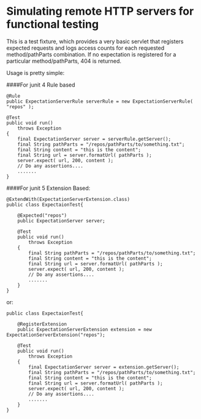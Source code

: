 # Simulating remote HTTP servers for functional testing

This is a test fixture, which provides a very basic servlet that registers expected requests and logs access counts for each requested method/pathParts combination. If no expectation is registered for a particular method/pathParts, 404 is returned.

Usage is pretty simple: 

####For junit 4 Rule based

    @Rule
    public ExpectationServerRule serverRule = new ExpectationServerRule( "repos" );

    @Test
    public void run()
        throws Exception
    {
        final ExpectationServer server = serverRule.getServer();
        final String pathParts = "/repos/pathParts/to/something.txt";
        final String content = "this is the content";
        final String url = server.formatUrl( pathParts );
        server.expect( url, 200, content );
        // Do any assertions....
        .......
    }


####For junit 5 Extension Based:

    @ExtendWith(ExpectationServerExtension.class)
    public class ExpectaionTest{

        @Expected("repos")
        public ExpectationServer server;
     
        @Test
        public void run()
            throws Exception
        {
            final String pathParts = "/repos/pathParts/to/something.txt";
            final String content = "this is the content";
            final String url = server.formatUrl( pathParts );
            server.expect( url, 200, content );
            // Do any assertions....
            .......
        }
    }
or:

    public class ExpectaionTest{

        @RegisterExtension
        public ExpectationServerExtension extension = new ExpectationServerExtension("repos");
     
        @Test
        public void run()
            throws Exception
        {
            final ExpectationServer server = extension.getServer();
            final String pathParts = "/repos/pathParts/to/something.txt";
            final String content = "this is the content";
            final String url = server.formatUrl( pathParts );
            server.expect( url, 200, content );
            // Do any assertions....
            .......
        }
    }